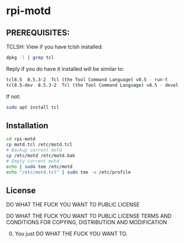 # rpi-motd
## PREREQUISITES:
TCLSH: View if you have tclsh installed:
```bash
dpkg -l | grep tcl
```
Reply if you do have it installed will be similar to:
```bash
tcl8.5  8.5.3-2  Tcl (the Tool Command Language) v8.5 - run-t
tcl8.5-dev  8.5.3-2  Tcl (the Tool Command Language) v8.5 - devel
```
If not:
```bash
sudo apt install tcl
```
## Installation
```bash
cd rpi-motd
cp motd.tcl /etc/motd.tcl
# Backup current motd
cp /etc/motd /etc/motd.bak
# Empty current motd
echo | sudo tee /etc/motd
echo "/etc/motd.tcl" | sudo tee -a /etc/profile
```

## License
DO WHAT THE FUCK YOU WANT TO PUBLIC LICENSE  

DO WHAT THE FUCK YOU WANT TO PUBLIC LICENSE 
TERMS AND CONDITIONS FOR COPYING, DISTRIBUTION AND MODIFICATION 

0. You just DO WHAT THE FUCK YOU WANT TO.
